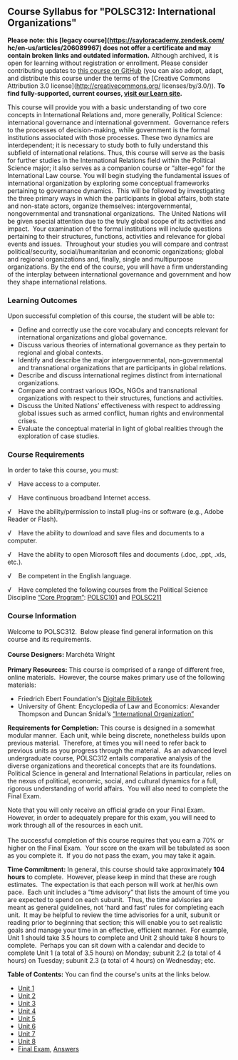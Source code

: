 Course Syllabus for "POLSC312: International Organizations"
-----------------------------------------------------------

**Please note: this [legacy course](https://sayloracademy.zendesk.com/
hc/en-us/articles/206089967) does not offer a certificate and may contain 
broken links and outdated information.** Although archived, it is open 
for learning without registration or enrollment. Please consider contributing 
updates to [this course on GitHub](https://github.com/saylordotorg/course_polsc312) 
(you can also adopt, adapt, and distribute this course under the terms of 
the [Creative Commons Attribution 3.0 license](http://creativecommons.org/
licenses/by/3.0/)). **To find fully-supported, current courses, [visit our 
Learn site](https://learn.saylor.org).**

This course will provide you with a basic understanding of two core
concepts in International Relations and, more generally, Political
Science: international governance and international government. 
Governance refers to the processes of decision-making, while government
is the formal institutions associated with those processes. These two
dynamics are interdependent; it is necessary to study both to fully
understand this subfield of international relations. Thus, this course
will serve as the basis for further studies in the International
Relations field within the Political Science major; it also serves as a
companion course or “alter-ego” for the International Law course. You
will begin studying the fundamental issues of international organization
by exploring some conceptual frameworks pertaining to governance
dynamics.  This will be followed by investigating the three primary ways
in which the participants in global affairs, both state and non-state
actors, organize themselves: intergovernmental, nongovernmental and
transnational organizations.  The United Nations will be given special
attention due to the truly global scope of its activities and impact. 
Your examination of the formal institutions will include questions
pertaining to their structures, functions, activities and relevance for
global events and issues.  Throughout your studies you will compare and
contrast political/security, social/humanitarian and economic
organizations; global and regional organizations and, finally, single
and multipurpose organizations. By the end of the course, you will have
a firm understanding of the interplay between international governance
and government and how they shape international relations.

### Learning Outcomes

Upon successful completion of this course, the student will be able
to:  

-   Define and correctly use the core vocabulary and concepts relevant
    for international organizations and global governance.
-   Discuss various theories of international governance as they pertain
    to regional and global contexts.
-   Identify and describe the major intergovernmental, non-governmental
    and transnational organizations that are participants in global
    relations.
-   Describe and discuss international regimes distinct from
    international organizations.
-   Compare and contrast various IGOs, NGOs and transnational
    organizations with respect to their structures, functions and
    activities.
-   Discuss the United Nations’ effectiveness with respect to addressing
    global issues such as armed conflict, human rights and environmental
    crises.
-   Evaluate the conceptual material in light of global realities
    through the exploration of case studies.

### Course Requirements

In order to take this course, you must:  
  
 √    Have access to a computer.  
  
 √    Have continuous broadband Internet access.  
  
 √    Have the ability/permission to install plug-ins or software (e.g.,
Adobe Reader or Flash).  
  
 √    Have the ability to download and save files and documents to a
computer.  
  
 √    Have the ability to open Microsoft files and documents (.doc,
.ppt, .xls, etc.).  
  
 √    Be competent in the English language.  
  
 √    Have completed the following courses from the Political Science
Discipline [“Core
Program](http://www.saylor.org/majors/political-science/)[”](http://www.saylor.org/majors/political-science/):
[POLSC101](http://www.saylor.org/courses/polsc101/) and
[POLSC211](http://www.saylor.org/courses/polsc211/)

### Course Information

Welcome to POLSC312.  Below please find general information on this
course and its requirements.  
    
 **Course Designers:** Marchéta Wright  
    
 **Primary Resources:** This course is comprised of a range of different
free, online materials.  However, the course makes primary use of the
following materials:  

-   Friedrich Ebert Foundation's [Digitale
    Bibliotek](http://library.fes.de/cgi-bin/populo/digbib.pl?f_SET=dialogue%20on%20globalization&f_SER=briefing&t_listen=x&sortierung=jab)
-   University of Ghent: Encyclopedia of Law and Economics: Alexander
    Thompson and Duncan Snidal’s [“International
    Organization”](http://encyclo.findlaw.com/tablebib.html)

**Requirements for Completion:** This course is designed in a somewhat
modular manner.  Each unit, while being discrete, nonetheless builds
upon previous material.  Therefore, at times you will need to refer back
to previous units as you progress through the material.  As an advanced
level undergraduate course, POLSC312 entails comparative analysis of the
diverse organizations and theoretical concepts that are its
foundations.  Political Science in general and International Relations
in particular, relies on the nexus of political, economic, social, and
cultural dynamics for a full, rigorous understanding of world affairs. 
You will also need to complete the Final Exam.  
  
 Note that you will only receive an official grade on your Final Exam. 
However, in order to adequately prepare for this exam, you will need to
work through all of the resources in each unit.  
    
 The successful completion of this course requires that you earn a 70%
or higher on the Final Exam.  Your score on the exam will be tabulated
as soon as you complete it.  If you do not pass the exam, you may take
it again.  
  
 **Time Commitment:** In general, this course should take approximately
**104 hours** to complete.  However, please keep in mind that these are
rough estimates.  The expectation is that each person will work at
her/his own pace.  Each unit includes a “time advisory” that lists the
amount of time you are expected to spend on each subunit.  Thus, the
time advisories are meant as general guidelines, not ‘hard and fast’
rules for completing each unit.  It may be helpful to review the time
advisories for a unit, subunit or reading prior to beginning that
section; this will enable you to set realistic goals and manage your
time in an effective, efficient manner.  For example, Unit 1 should take
3.5 hours to complete and Unit 2 should take 8 hours to complete. 
Perhaps you can sit down with a calendar and decide to complete Unit 1
(a total of 3.5 hours) on Monday; subunit 2.2 (a total of 4 hours) on
Tuesday; subunit 2.3 (a total of 4 hours) on Wednesday; etc.  
  
**Table of Contents:** You can find the course's units at the links below.

- [Unit 1](https://legacy.saylor.org/polsc312/Unit01/)
- [Unit 2](https://legacy.saylor.org/polsc312/Unit02/)
- [Unit 3](https://legacy.saylor.org/polsc312/Unit03/)
- [Unit 4](https://legacy.saylor.org/polsc312/Unit04/)
- [Unit 5](https://legacy.saylor.org/polsc312/Unit05/)
- [Unit 6](https://legacy.saylor.org/polsc312/Unit06/)
- [Unit 7](https://legacy.saylor.org/polsc312/Unit07/)
- [Unit 8](https://legacy.saylor.org/polsc312/Unit08/)
- [Final Exam](http://saylordotorg.github.io/LegacyExams/POLSC/POLSC312/POLSC312-FinalExam.html), [Answers](http://saylordotorg.github.io/LegacyExams/POLSC/POLSC312/POLSC312-FinalExam-Answers.html)
